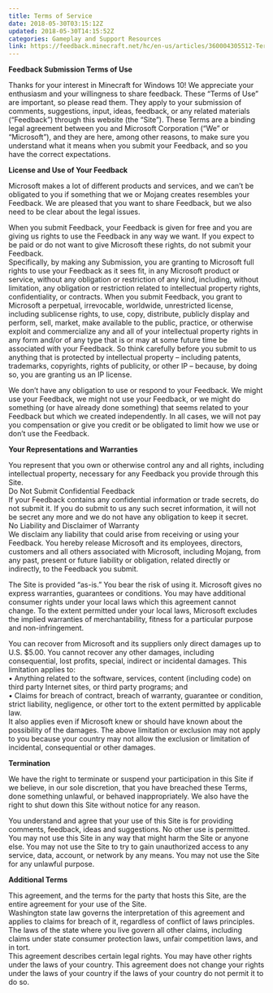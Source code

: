 ```yaml
---
title: Terms of Service
date: 2018-05-30T03:15:12Z
updated: 2018-05-30T14:15:52Z
categories: Gameplay and Support Resources
link: https://feedback.minecraft.net/hc/en-us/articles/360004305512-Terms-of-Service
---
```


**Feedback Submission Terms of Use**

Thanks for your interest in Minecraft for Windows 10! We appreciate your enthusiasm and your willingness to share feedback. These “Terms of Use” are important, so please read them. They apply to your submission of comments, suggestions, input, ideas, feedback, or any related materials (“Feedback”) through this website (the “Site”). These Terms are a binding legal agreement between you and Microsoft Corporation (“We” or “Microsoft”), and they are here, among other reasons, to make sure you understand what it means when you submit your Feedback, and so you have the correct expectations.

**License and Use of Your Feedback**

Microsoft makes a lot of different products and services, and we can’t be obligated to you if something that we or Mojang creates resembles your Feedback. We are pleased that you want to share Feedback, but we also need to be clear about the legal issues.

When you submit Feedback, your Feedback is given for free and you are giving us rights to use the Feedback in any way we want. If you expect to be paid or do not want to give Microsoft these rights, do not submit your Feedback.  
Specifically, by making any Submission, you are granting to Microsoft full rights to use your Feedback as it sees fit, in any Microsoft product or service, without any obligation or restriction of any kind, including, without limitation, any obligation or restriction related to intellectual property rights, confidentiality, or contracts. When you submit Feedback, you grant to Microsoft a perpetual, irrevocable, worldwide, unrestricted license, including sublicense rights, to use, copy, distribute, publicly display and perform, sell, market, make available to the public, practice, or otherwise exploit and commercialize any and all of your intellectual property rights in any form and/or of any type that is or may at some future time be associated with your Feedback. So think carefully before you submit to us anything that is protected by intellectual property – including patents, trademarks, copyrights, rights of publicity, or other IP – because, by doing so, you are granting us an IP license.

We don’t have any obligation to use or respond to your Feedback. We might use your Feedback, we might not use your Feedback, or we might do something (or have already done something) that seems related to your Feedback but which we created independently. In all cases, we will not pay you compensation or give you credit or be obligated to limit how we use or don’t use the Feedback.

**Your Representations and Warranties**

You represent that you own or otherwise control any and all rights, including intellectual property, necessary for any Feedback you provide through this Site.  
Do Not Submit Confidential Feedback  
If your Feedback contains any confidential information or trade secrets, do not submit it. If you do submit to us any such secret information, it will not be secret any more and we do not have any obligation to keep it secret.  
No Liability and Disclaimer of Warranty  
We disclaim any liability that could arise from receiving or using your Feedback. You hereby release Microsoft and its employees, directors, customers and all others associated with Microsoft, including Mojang, from any past, present or future liability or obligation, related directly or indirectly, to the Feedback you submit.

The Site is provided “as-is.” You bear the risk of using it. Microsoft gives no express warranties, guarantees or conditions. You may have additional consumer rights under your local laws which this agreement cannot change. To the extent permitted under your local laws, Microsoft excludes the implied warranties of merchantability, fitness for a particular purpose and non-infringement.

You can recover from Microsoft and its suppliers only direct damages up to U.S. \$5.00. You cannot recover any other damages, including consequential, lost profits, special, indirect or incidental damages. This limitation applies to:  
• Anything related to the software, services, content (including code) on third party Internet sites, or third party programs; and  
• Claims for breach of contract, breach of warranty, guarantee or condition, strict liability, negligence, or other tort to the extent permitted by applicable law.  
It also applies even if Microsoft knew or should have known about the possibility of the damages. The above limitation or exclusion may not apply to you because your country may not allow the exclusion or limitation of incidental, consequential or other damages.

**Termination**

We have the right to terminate or suspend your participation in this Site if we believe, in our sole discretion, that you have breached these Terms, done something unlawful, or behaved inappropriately. We also have the right to shut down this Site without notice for any reason.

You understand and agree that your use of this Site is for providing comments, feedback, ideas and suggestions. No other use is permitted. You may not use this Site in any way that might harm the Site or anyone else. You may not use the Site to try to gain unauthorized access to any service, data, account, or network by any means. You may not use the Site for any unlawful purpose.

**Additional Terms**

This agreement, and the terms for the party that hosts this Site, are the entire agreement for your use of the Site.  
Washington state law governs the interpretation of this agreement and applies to claims for breach of it, regardless of conflict of laws principles. The laws of the state where you live govern all other claims, including claims under state consumer protection laws, unfair competition laws, and in tort.  
This agreement describes certain legal rights. You may have other rights under the laws of your country. This agreement does not change your rights under the laws of your country if the laws of your country do not permit it to do so.
